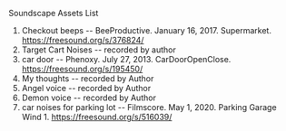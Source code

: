 Soundscape Assets List
1) Checkout beeps -- BeeProductive. January 16, 2017. Supermarket. https://freesound.org/s/376824/
2) Target Cart Noises -- recorded by author
3) car door -- Phenoxy. July 27, 2013. CarDoorOpenClose. https://freesound.org/s/195450/
4) My thoughts -- recorded by Author
5) Angel voice -- recorded by Author
6) Demon voice -- recorded by Author
7) car noises for parking lot -- Filmscore. May 1, 2020. Parking Garage Wind 1. https://freesound.org/s/516039/
